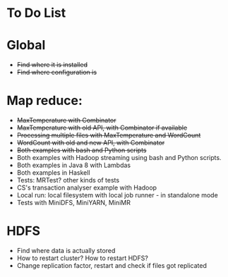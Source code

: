 
To Do List
==========

# Global

* ~~Find where it is installed~~
* ~~Find where configuration is~~

# Map reduce:

* ~~MaxTemperature with Combinator~~
* ~~MaxTemperature with old API, with Combinator if available~~
* ~~Processing multiple files with MaxTemperature and WordCount~~
* ~~WordCount with old and new API, with Combinator~~
* ~~Both examples with bash and Python scripts~~
* Both examples with Hadoop streaming using bash and Python scripts.
* Both examples in Java 8 with Lambdas
* Both examples in Haskell
* Tests: MRTest? other kinds of tests
* CS's transaction analyser example with Hadoop
* Local run: local filesystem with local job runner - in standalone mode
* Tests with MiniDFS, MiniYARN, MiniMR

# HDFS

* Find where data is actually stored
* How to restart cluster? How to restart HDFS?
* Change replication factor, restart and check if files got replicated